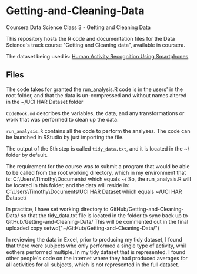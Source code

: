 # Getting-and-Cleaning-Data
Coursera Data Science Class 3 - Getting and Cleaning Data


This repository hosts the R code and documentation files for the Data Science's track course "Getting and Cleaning data", available in coursera.

The dataset being used is: [Human Activity Recognition Using Smartphones](http://archive.ics.uci.edu/ml/datasets/Human+Activity+Recognition+Using+Smartphones)

## Files

The code takes for granted the run_analysis.R code is in the users' in the root folder, and that the data is un-compressed and without names altered in the ~/UCI HAR Dataset folder

`CodeBook.md` describes the variables, the data, and any transformations or work that was performed to clean up the data.

`run_analysis.R` contains all the code to perform the analyses. The code can be launched in RStudio by just importing the file.

The output of the 5th step is called `tidy_data.txt`, and it is located in the ~/ folder by default.

The requirement for the course was to submit a program that would be able to be called from the root working directory, which in my environment that is:
     C:\Users\Timothy\Documents\					which equals ~/
So, the run_analysis.R will be located in this folder, and the data will reside in:
     C:\Users\Timothy\Documents\UCI HAR Dataset		which equals ~/UCI HAR Dataset/

In practice, I have set working directory to GitHub/Getting-and-Cleaning-Data/ so that the tidy_data.txt file is located in the folder to sync back up to GitHub/Getting-and-Cleaning-Data/
This will be commented out in the final uploaded copy
	setwd("~/GitHub/Getting-and-Cleaning-Data/")

In reviewing the data in Excel, prior to producing my tidy dataset, I found that there were subjects who only performed a single type of activity, whil eothers performed multiple.  In my tidy dataset that is represented.  I found other people's code on the internet where they had produced averages for all activities for all subjects, which is not represented in the full dataset.
